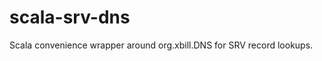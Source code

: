 scala-srv-dns
=============

Scala convenience wrapper around org.xbill.DNS for SRV record lookups.
